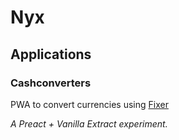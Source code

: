 # Nyx

## Applications

### Cashconverters

PWA to convert currencies using [Fixer](https://fixer.io/)

*A Preact + Vanilla Extract experiment.*